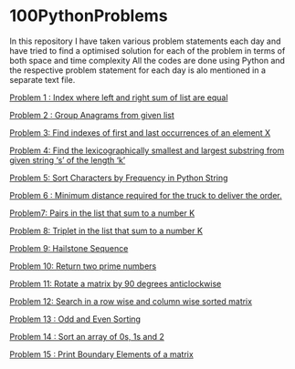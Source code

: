 # 100PythonProblems

In this repository I have taken various problem statements each day and have tried to find a optimised solution for each of the problem in terms of both space and time complexity
All the codes are done using Python and the respective problem statement for each day is alo mentioned in a separate text file.


[Problem 1 : Index where left and right sum of list are equal](https://github.com/nikita1610/100PythonProblems/tree/master/Problem01)

[Problem 2 : Group Anagrams from given list](https://github.com/nikita1610/100PythonProblems/tree/master/Problem02)

[Problem 3: Find indexes of first and last occurrences of an element X](https://github.com/nikita1610/100PythonProblems/tree/master/Problem03)

[Problem 4: Find the lexicographically smallest and largest substring from given string ‘s’ of the length ‘k’](https://github.com/nikita1610/100PythonProblems/tree/master/Problem04)

[Problem 5: Sort Characters by Frequency in Python String](https://github.com/nikita1610/100PythonProblems/tree/master/Problem05)

[Problem 6 : Minimum distance required for the truck to deliver the order.](https://github.com/nikita1610/100PythonProblems/tree/master/Problem06)

[Problem7: Pairs in the list that sum to a number K](https://github.com/nikita1610/100PythonProblems/tree/master/Problem07)

[Problem 8: Triplet in the list that sum to a number K](https://github.com/nikita1610/100PythonProblems/tree/master/Problem08)

[Problem 9: Hailstone Sequence](https://github.com/nikita1610/100PythonProblems/tree/master/Problem09)

[Problem 10: Return two prime numbers](https://github.com/nikita1610/100PythonProblems/tree/master/Problem10)

[Problem 11: Rotate a matrix by 90 degrees anticlockwise](https://github.com/nikita1610/100PythonProblems/tree/master/Problem11)

[Problem 12: Search in a row wise and column wise sorted matrix](https://github.com/nikita1610/100PythonProblems/tree/master/Problem12)

[Problem 13 : Odd and Even Sorting](https://github.com/nikita1610/100PythonProblems/tree/master/Problem13)

[Problem 14 : Sort an array of 0s, 1s and 2](https://github.com/nikita1610/100PythonProblems/tree/master/Problem14)

[Problem 15 : Print Boundary Elements of a matrix](https://github.com/nikita1610/100PythonProblems/tree/master/Problem15)


